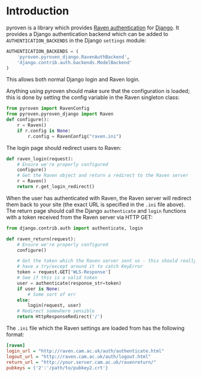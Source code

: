 # Introduction

pyroven is a library which provides [Raven authentication](http://raven.cam.ac.uk/) for [Django](https://www.djangoproject.com/). It provides a Django authentication backend which can be added to `AUTHENTICATION_BACKENDS` in the Django `settings` module:

````python
AUTHENTICATION_BACKENDS = (
    'pyroven.pyroven_django.RavenAuthBackend',
    'django.contrib.auth.backends.ModelBackend'
)
````

This allows both normal Django login and Raven login.

Anything using pyroven should make sure that the configuration is loaded; this is done by setting the config variable in the Raven singleton class:

````python
from pyroven import RavenConfig
from pyroven.pyroven_django import Raven
def configure():
    r = Raven()
    if r.config is None:
        r.config = RavenConfig("raven.ini")
````

The login page should redirect users to Raven:

````python
def raven_login(request):
    # Ensure we're properly configured
    configure()
    # Get the Raven object and return a redirect to the Raven server
    r = Raven()
    return r.get_login_redirect()
````

When the user has authenticated with Raven, the Raven server will redirect them back to your site (the exact URL is specified in the `.ini` file above). The return page should call the Django `authenticate` and `login` functions with a token received from the Raven server via HTTP GET:

````python
from django.contrib.auth import authenticate, login

def raven_return(request):
    # Ensure we're properly configured
    configure()

    # Get the token which the Raven server sent us - this should really
    # have a try/except around it to catch KeyError
    token = request.GET['WLS-Response']
    # See if this is a valid token
    user = authenticate(response_str=token)
    if user is None:
        # Some sort of err
    else:
        login(request, user)
    # Redirect somewhere sensible
    return HttpResponseRedirect('/')
````

The `.ini` file which the Raven settings are loaded from has the following format:

````ini
[raven]
login_url = "http://raven.cam.ac.uk/auth/authenticate.html"
logout_url = "http://raven.cam.ac.uk/auth/logout.html"
return_url = "http://your.server.cam.ac.uk/ravenreturn/"
pubkeys = {'2':'/path/to/pubkey2.crt'}
````

